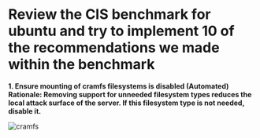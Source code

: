 <h1> Review the CIS benchmark for ubuntu and try to implement 10 of the recommendations we made within the benchmark </h1>

<b> 1.  Ensure mounting of cramfs filesystems is disabled (Automated) </b>
<br>
<b> Rationale: Removing support for unneeded filesystem types reduces the local attack surface of the
server. If this filesystem type is not needed, disable it.</b>

![cramfs](https://user-images.githubusercontent.com/32138488/194711753-20a9e62b-9e04-4b83-ab2e-0faa9db0ca6d.PNG)

  
